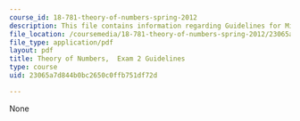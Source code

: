 ```yaml
---
course_id: 18-781-theory-of-numbers-spring-2012
description: This file contains information regarding Guidelines for Midterm 2.
file_location: /coursemedia/18-781-theory-of-numbers-spring-2012/23065a7d844b0bc2650c0ffb751df72d_MIT18_781S12_guidelines2.pdf
file_type: application/pdf
layout: pdf
title: Theory of Numbers,  Exam 2 Guidelines
type: course
uid: 23065a7d844b0bc2650c0ffb751df72d

---
```

None